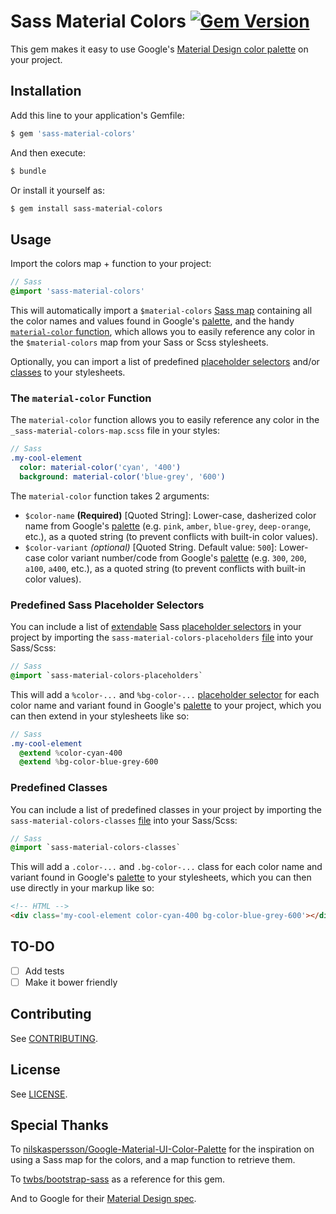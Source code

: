 # Sass Material Colors [![Gem Version](https://badge.fury.io/rb/sass-material-colors.svg)](http://badge.fury.io/rb/sass-material-colors)

This gem makes it easy to use Google's [Material Design color palette](http://www.google.com/design/spec/style/color.html#color-color-palette) on your project.

## Installation

Add this line to your application's Gemfile:

```bash
$ gem 'sass-material-colors'
```

And then execute:

```bash
$ bundle
```

Or install it yourself as:

```bash
$ gem install sass-material-colors
```

## Usage

Import the colors map + function to your project:

```sass
// Sass
@import 'sass-material-colors'
```

This will automatically import a `$material-colors` [Sass map](http://sass-lang.com/documentation/file.SASS_REFERENCE.html#maps) containing all the color names and values found in Google's [palette](http://www.google.com/design/spec/style/color.html#color-color-palette), and the handy [`material-color` function](#the-material-color-function), which allows you to easily reference any color in the `$material-colors` map from your Sass or Scss stylesheets.

Optionally, you can import a list of predefined [placeholder selectors](#predefined-sass-placeholder-selectors) and/or [classes](#predefined-classes) to your stylesheets.

### The `material-color` Function

The `material-color` function allows you to easily reference any color in the `_sass-material-colors-map.scss` file in your styles:

```sass
// Sass
.my-cool-element
  color: material-color('cyan', '400')
  background: material-color('blue-grey', '600')
```

The `material-color` function takes 2 arguments:

- `$color-name` **(Required)** [Quoted String]: Lower-case, dasherized color name from Google's [palette](http://www.google.com/design/spec/style/color.html#color-color-palette) (e.g. `pink`, `amber`, `blue-grey`, `deep-orange`, etc.), as a quoted string (to prevent conflicts with built-in color values).
- `$color-variant` _(optional)_ [Quoted String. Default value: `500`]: Lower-case color variant number/code from Google's [palette](http://www.google.com/design/spec/style/color.html#color-color-palette) (e.g. `300`, `200`, `a100`, `a400`, etc.), as a quoted string (to prevent conflicts with built-in color values).

### Predefined Sass Placeholder Selectors

You can include a list of [extendable](http://sass-lang.com/documentation/file.SASS_REFERENCE.html#extend) Sass [placeholder selectors](http://sass-lang.com/documentation/file.SASS_REFERENCE.html#placeholder_selectors_) in your project by importing the `sass-material-colors-placeholders` [file](sass/_sass-material-colors-placeholders.scss) into your Sass/Scss:

```sass
// Sass
@import `sass-material-colors-placeholders`
```

This will add a `%color-...` and `%bg-color-...` [placeholder selector](http://sass-lang.com/documentation/file.SASS_REFERENCE.html#placeholder_selectors_) for each color name and variant found in Google's [palette](http://www.google.com/design/spec/style/color.html#color-color-palette) to your project, which you can then extend in your stylesheets like so:

```sass
// Sass
.my-cool-element
  @extend %color-cyan-400
  @extend %bg-color-blue-grey-600
```

### Predefined Classes

You can include a list of predefined classes in your project by importing the `sass-material-colors-classes` [file](sass/_sass-material-colors-classes.scss) into your Sass/Scss:

```sass
// Sass
@import `sass-material-colors-classes`
```

This will add a `.color-...` and `.bg-color-...` class for each color name and variant found in Google's [palette](http://www.google.com/design/spec/style/color.html#color-color-palette)  to your stylesheets, which you can then use directly in your markup like so:

```html
<!-- HTML -->
<div class='my-cool-element color-cyan-400 bg-color-blue-grey-600'></div>
```

## TO-DO
- [ ] Add tests
- [ ] Make it bower friendly

## Contributing

See [CONTRIBUTING](CONTRIBUTING.md).

## License

See [LICENSE](LICENSE.md).

## Special Thanks

To [nilskaspersson/Google-Material-UI-Color-Palette](https://github.com/nilskaspersson/Google-Material-UI-Color-Palette) for the inspiration on using a Sass map for the colors, and a map function to retrieve them.

To [twbs/bootstrap-sass](https://github.com/twbs/bootstrap-sass) as a reference for this gem.

And to Google for their [Material Design spec](http://www.google.com/design/spec/material-design/introduction.html).
